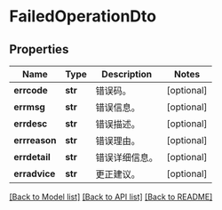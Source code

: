 # FailedOperationDto

## Properties
Name | Type | Description | Notes
------------ | ------------- | ------------- | -------------
**errcode** | **str** | 错误码。 | [optional] 
**errmsg** | **str** | 错误信息。 | [optional] 
**errdesc** | **str** | 错误描述。 | [optional] 
**errreason** | **str** | 错误理由。 | [optional] 
**errdetail** | **str** | 错误详细信息。 | [optional] 
**erradvice** | **str** | 更正建议。 | [optional] 

[[Back to Model list]](../README.md#documentation-for-models) [[Back to API list]](../README.md#documentation-for-api-endpoints) [[Back to README]](../README.md)


